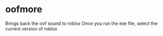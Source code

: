 # oofmore
Brings back the oof sound to roblox
Once you run the exe file, select the current version of roblox
